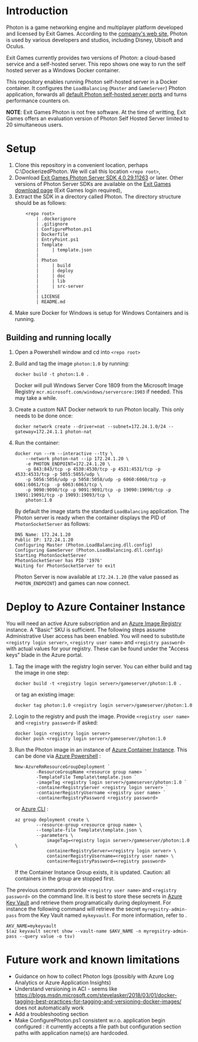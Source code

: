 # Introduction
Photon is a game networking engine and multiplayer platform developed and licensed by Exit Games. According to the [company's web site](https://www.photonengine.com/), Photon is used by various developers and studios, including Disney, Ubisoft and Oculus.

Exit Games currently provides two versions of Photon: a cloud-based service and a self-hosted server. This repo shows one way to run the self hosted server as a Windows Docker container.

This repository enables running Photon self-hosted server in a Docker container. It configures the `LoadBalancing` (`Master` and `GameServer`) Photon application, forwards all [default Photon self-hosted server ports](https://doc.photonengine.com/en-us/pun/v2/connection-and-authentication/tcp-and-udp-port-numbers) and turns performance counters on.

**NOTE**: Exit Games Photon is not free software. At the time of writting, Exit Games offers an evaluation version of Photon Self Hosted Server limited to 20 simultaneous users.

# Setup
1. Clone this repository in a convenient location, perhaps C:\DockerizedPhoton. We will call this location `<repo root>`,
2. Download [Exit Games Photon Server SDK 4.0.29.11263](https://dashboard.photonengine.com/download/photon-server-sdk_v4-0-29-11263.exe) or later. Other versions of Photon Server SDKs are available on the [Exit Games download page](https://www.photonengine.com/en-US/sdks#serverserver) (Exit Games login required),
3. Extract the SDK in a directory called Photon. The directory structure should be as follows:
    ```
        <repo root>
            | .dockerignore
            | .gitignore
            | ConfigurePhoton.ps1
            | Dockerfile
            | EntryPoint.ps1
            | Template
            |     | template.json
            |
            | Photon
            |     | build
            |     | deploy
            |     | doc
            |     | lib
            |     | src-server
            |
            | LICENSE
            | README.md
    ```
4. Make sure Docker for Windows is setup for Windows Containers and is running.

## Building and running locally
1. Open a Powershell window and cd into `<repo root>`
2. Build and tag the image `photon:1.0` by running:
    ```
    docker build -t photon:1.0 .
    ```
    Docker will pull Windows Server Core 1809 from the Microsoft Image Registry `mcr.microsoft.com/windows/servercore:1903` if needed. This may take a while.
3. Create a custom NAT Docker network to run Photon locally. This only needs to be done once:
    ```
    docker network create --driver=nat --subnet=172.24.1.0/24 --gateway=172.24.1.1 photon-nat
    ```
4. Run the container:
    ```
    docker run --rm --interactive --tty \
        --network photon-nat --ip 172.24.1.20 \
        -e PHOTON_ENDPOINT=172.24.1.20 \
        -p 843:843/tcp -p 4530:4530/tcp -p 4531:4531/tcp -p 4533:4533/tcp -p 5055:5055/udp \
        -p 5056:5056/udp -p 5058:5058/udp -p 6060:6060/tcp -p 6061:6061/tcp  -p 6063:6063/tcp \
        -p 9090:9090/tcp -p 9091:9091/tcp -p 19090:19090/tcp -p 19091:19091/tcp -p 19093:19093/tcp \
        photon:1.0
    ```

    By default the image starts the standard `LoadBalancing` application. The Photon server is ready when the container displays the PID of `PhotonSocketServer` as follows:
    ```
    DNS Name: 172.24.1.20
    Public IP: 172.24.1.20
    Configuring Master (Photon.LoadBalancing.dll.config)
    Configuring GameServer (Photon.LoadBalancing.dll.config)
    Starting PhotonSocketServer
    PhotonSocketServer has PID '1976'
    Waiting for PhotonSocketServer to exit
    ```
    Photon Server is now available at `172.24.1.20` (the value passed as `PHOTON_ENDPOINT`) and games can now connect.

# Deploy to Azure Container Instance
You will need an active Azure subscription and an [Azure Image Registry](https://docs.microsoft.com/en-us/azure/container-registry/container-registry-get-started-portal) instance. A "Basic" SKU is sufficient. The following steps assume Administrative User access has been enabled. You will need to substitute `<registry login server>`, `<registry user name>` and `<registry password>` with actual values for your registry. These can be found under the "Access keys" blade in the Azure portal.

1. Tag the image with the registry login server. You can either build and tag the image in one step:
    ```
    docker build -t <registry login server>/gameserver/photon:1.0 .
    ```
    or tag an existing image:
    ```
    docker tag photon:1.0 <registry login server>/gameserver/photon:1.0
    ```
1. Login to the registry and push the image. Provide `<registry user name>` and `<registry password>` if asked:
    ```
    docker login <registry login server>
    docker push <registry login server>/gameserver/photon:1.0
    ```
2. Run the Photon image in an instance of [Azure Container Instance](https://docs.microsoft.com/en-us/azure/container-instances/). This can be done via [Azure Powershell](https://docs.microsoft.com/en-us/powershell/azure/overview?view=azps-2.1.0) :
    ```
    New-AzureRmResourceGroupDeployment `
            -ResourceGroupName <resource group name> `
            -TemplateFile Template\template.json `
            -imageTag <registry login server>/gameserver/photon:1.0 `
            -containerRegistryServer <registry login server> `
            -containerRegistryUsername <registry user name> `
            -containerRegistryPassword <registry password>
    ```
    or [Azure CLI](https://docs.microsoft.com/en-us/cli/azure/install-azure-cli?view=azure-cli-latest) :
    ```
    az group deployment create \
            --resource-group <resource group name> \
            --template-file Template\template.json \
            --parameters \
                imageTag=<registry login server>/gameserver/photon:1.0 \
                containerRegistryServer=<registry login server> \
                containerRegistryUsername=<registry user name> \
                containerRegistryPassword=<registry password> 
    ```
    If the Container Instance Group exists, it is updated. Caution: all containers in the group are stopped first.

The previous commands provide `<registry user name>` and `<registry password>` on the command line. It is best to store these secrets in [Azure Key Vault](https://docs.microsoft.com/en-us/azure/key-vault/) and retrieve them programatically during deployment. For instance the following command will retrieve the secret `myregsitry-admin-pass` from the Key Vault named `mykeyvault`. For more information, refer to [](https://docs.microsoft.com/en-us/azure/container-instances/container-instances-using-azure-container-registry).

```
AKV_NAME=mykeyvault
$(az keyvault secret show --vault-name $AKV_NAME -n myregsitry-admin-pass --query value -o tsv)
```


# Future work and known limitations

* Guidance on how to collect Photon logs (possibly with Azure Log Analytics or Azure Application Insights)
* Understand versioning in ACI - seems like https://blogs.msdn.microsoft.com/stevelasker/2018/03/01/docker-tagging-best-practices-for-tagging-and-versioning-docker-images/ does not automatically work
* Add a troubleshooting section
* Make ConfigurePhoton.ps1 consistent w.r.o. application begin configured : it currently accepts a file path but configuration section paths with application name(s) are hardcoded.